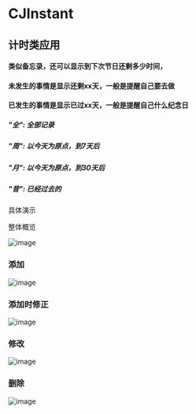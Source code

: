 # CJInstant
## 计时类应用
#### 类似备忘录，还可以显示到下次节日还剩多少时间，
#### 未发生的事情是显示还剩xx天，一般是提醒自己要去做
#### 已发生的事情是显示已过xx天，一般是提醒自己什么纪念日

##### "全": 全部记录
##### "周": 以今天为原点，到7天后
##### "月": 以今天为原点，到30天后
##### "昔": 已经过去的

具体演示

整体概览

![image](https://github.com/chjsun/readmeImage/blob/master/CJInstant/index.gif)

### 添加

![image](https://github.com/chjsun/readmeImage/blob/master/CJInstant/add.gif)

### 添加时修正

![image](https://github.com/chjsun/readmeImage/blob/master/CJInstant/add%20fix.gif)

### 修改

![image](https://github.com/chjsun/readmeImage/blob/master/CJInstant/update.gif)

### 删除

![image](https://github.com/chjsun/readmeImage/blob/master/CJInstant/delete.gif)

